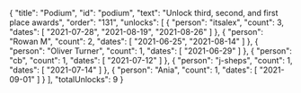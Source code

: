 {
  "title": "Podium",
  "id": "podium",
  "text": "Unlock third, second, and first place awards",
  "order": "131",
  "unlocks": [
    {
      "person": "itsalex",
      "count": 3,
      "dates": [
        "2021-07-28",
        "2021-08-19",
        "2021-08-26"
      ]
    },
    {
      "person": "Rowan M",
      "count": 2,
      "dates": [
        "2021-06-25",
        "2021-08-14"
      ]
    },
    {
      "person": "Oliver Turner",
      "count": 1,
      "dates": [
        "2021-06-29"
      ]
    },
    {
      "person": "cb",
      "count": 1,
      "dates": [
        "2021-07-12"
      ]
    },
    {
      "person": "j-sheps",
      "count": 1,
      "dates": [
        "2021-07-14"
      ]
    },
    {
      "person": "Ania",
      "count": 1,
      "dates": [
        "2021-09-01"
      ]
    }
  ],
  "totalUnlocks": 9
}